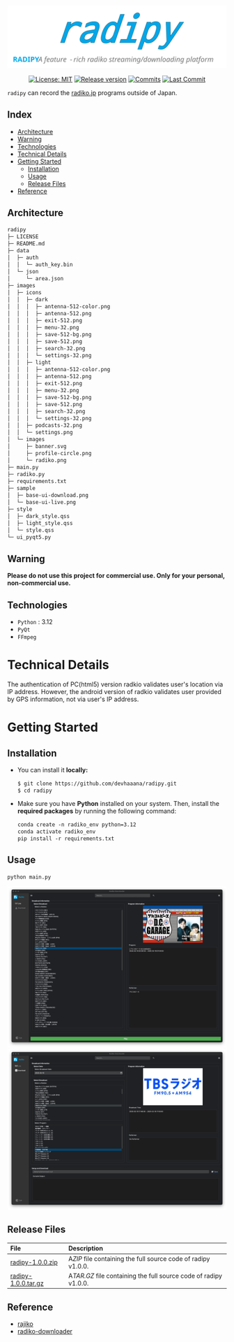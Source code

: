 <div align="center">

  [![radipy](./images/images/banner.svg)](#readme)

  [![License: MIT](https://img.shields.io/badge/License-MIT-yellow.svg?style=for-the-badge)](LICENSE "License")
  [![Release version](https://img.shields.io/github/release/devhaaana/radipy.svg?label=Download&style=for-the-badge)](#release-files "Release Files")
  [![Commits](https://img.shields.io/github/commit-activity/y/devhaaana/radipy.svg?label=commits&style=for-the-badge)](https://github.com/devhaaana/radipy/commits "Commit History")
  [![Last Commit](https://img.shields.io/github/last-commit/devhaaana/radipy.svg?label=&style=for-the-badge&display_timestamp=committer)](https://github.com/devhaaana/radipy/pulse/monthly "Last Commit")

</div>

`radipy` can record the [radiko.jp](https://radiko.jp/) programs outside of Japan.

## Index

* [Architecture](#architecture)
* [Warning](#warning)
* [Technologies](#technologies)
* [Technical Details](#technical-details)
* [Getting Started](#getting-started)
  * [Installation](#installation)
  * [Usage](#usage)
  * [Release Files](#release-files)
* [Reference](#reference)

## Architecture

```
radipy
├─ LICENSE
├─ README.md
├─ data
│  ├─ auth
│  │  └─ auth_key.bin
│  └─ json
│     └─ area.json
├─ images
│  ├─ icons
│  │  ├─ dark
│  │  │  ├─ antenna-512-color.png
│  │  │  ├─ antenna-512.png
│  │  │  ├─ exit-512.png
│  │  │  ├─ menu-32.png
│  │  │  ├─ save-512-bg.png
│  │  │  ├─ save-512.png
│  │  │  ├─ search-32.png
│  │  │  └─ settings-32.png
│  │  ├─ light
│  │  │  ├─ antenna-512-color.png
│  │  │  ├─ antenna-512.png
│  │  │  ├─ exit-512.png
│  │  │  ├─ menu-32.png
│  │  │  ├─ save-512-bg.png
│  │  │  ├─ save-512.png
│  │  │  ├─ search-32.png
│  │  │  └─ settings-32.png
│  │  ├─ podcasts-32.png
│  │  └─ settings.png
│  └─ images
│     ├─ banner.svg
│     ├─ profile-circle.png
│     └─ radiko.png
├─ main.py
├─ radiko.py
├─ requirements.txt
├─ sample
│  ├─ base-ui-download.png
│  └─ base-ui-live.png
├─ style
│  ├─ dark_style.qss
│  ├─ light_style.qss
│  └─ style.qss
└─ ui_pyqt5.py
```

## Warning

**Please do not use this project for commercial use. Only for your personal, non-commercial use.**

## Technologies

- `Python` : 3.12
- `PyQt`
- `FFmpeg`

# Technical Details

The authentication of PC(html5) version radkio validates user's location via IP address.
However, the android version of radkio validates user provided by GPS information, not via user's IP address.

# Getting Started

## Installation

- You can install it **locally:**
  ```console
  $ git clone https://github.com/devhaaana/radipy.git
  $ cd radipy
  ```
- Make sure you have **Python** installed on your system. Then, install the **required packages** by running the following command:
  ```console
  conda create -n radiko_env python=3.12
  conda activate radiko_env
  pip install -r requirements.txt
  ```

## Usage

```console
python main.py
```

![base-ui-live](./sample/base-ui-live.png)
![base-ui-download](./sample/base-ui-download.png)

## Release Files

| File                                                                                    | Description                                                        |
| :-------------------------------------------------------------------------------------- | :----------------------------------------------------------------- |
| [radipy-1.0.0.zip](https://github.com/devhaaana/radipy/archive/refs/tags/v1.0.0.zip)       | A*ZIP* file containing the full source code of radipy v1.0.0.    |
| [radipy-1.0.0.tar.gz](https://github.com/devhaaana/radipy/archive/refs/tags/v1.0.0.tar.gz) | A*TAR.GZ* file containing the full source code of radipy v1.0.0. |

## Reference

- [rajiko](https://github.com/jackyzy823/rajiko)
- [radiko-downloader](https://github.com/devhaaana/radiko-downloader.git)
